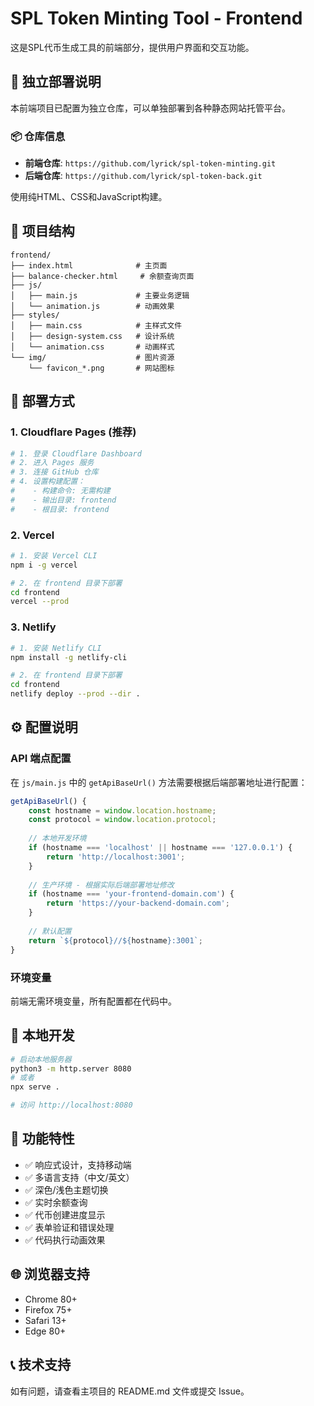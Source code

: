 # SPL Token Minting Tool - Frontend

这是SPL代币生成工具的前端部分，提供用户界面和交互功能。

## 🚀 独立部署说明

本前端项目已配置为独立仓库，可以单独部署到各种静态网站托管平台。

### 📦 仓库信息
- **前端仓库**: `https://github.com/lyrick/spl-token-minting.git`
- **后端仓库**: `https://github.com/lyrick/spl-token-back.git`

使用纯HTML、CSS和JavaScript构建。

## 📁 项目结构

```
frontend/
├── index.html              # 主页面
├── balance-checker.html     # 余额查询页面
├── js/
│   ├── main.js             # 主要业务逻辑
│   └── animation.js        # 动画效果
├── styles/
│   ├── main.css            # 主样式文件
│   ├── design-system.css   # 设计系统
│   └── animation.css       # 动画样式
└── img/                    # 图片资源
    └── favicon_*.png       # 网站图标
```

## 🚀 部署方式

### 1. Cloudflare Pages (推荐)

```bash
# 1. 登录 Cloudflare Dashboard
# 2. 进入 Pages 服务
# 3. 连接 GitHub 仓库
# 4. 设置构建配置：
#    - 构建命令: 无需构建
#    - 输出目录: frontend
#    - 根目录: frontend
```

### 2. Vercel

```bash
# 1. 安装 Vercel CLI
npm i -g vercel

# 2. 在 frontend 目录下部署
cd frontend
vercel --prod
```

### 3. Netlify

```bash
# 1. 安装 Netlify CLI
npm install -g netlify-cli

# 2. 在 frontend 目录下部署
cd frontend
netlify deploy --prod --dir .
```

## ⚙️ 配置说明

### API 端点配置

在 `js/main.js` 中的 `getApiBaseUrl()` 方法需要根据后端部署地址进行配置：

```javascript
getApiBaseUrl() {
    const hostname = window.location.hostname;
    const protocol = window.location.protocol;
    
    // 本地开发环境
    if (hostname === 'localhost' || hostname === '127.0.0.1') {
        return 'http://localhost:3001';
    }
    
    // 生产环境 - 根据实际后端部署地址修改
    if (hostname === 'your-frontend-domain.com') {
        return 'https://your-backend-domain.com';
    }
    
    // 默认配置
    return `${protocol}//${hostname}:3001`;
}
```

### 环境变量

前端无需环境变量，所有配置都在代码中。

## 🔧 本地开发

```bash
# 启动本地服务器
python3 -m http.server 8080
# 或者
npx serve .

# 访问 http://localhost:8080
```

## 📝 功能特性

- ✅ 响应式设计，支持移动端
- ✅ 多语言支持（中文/英文）
- ✅ 深色/浅色主题切换
- ✅ 实时余额查询
- ✅ 代币创建进度显示
- ✅ 表单验证和错误处理
- ✅ 代码执行动画效果

## 🌐 浏览器支持

- Chrome 80+
- Firefox 75+
- Safari 13+
- Edge 80+

## 📞 技术支持

如有问题，请查看主项目的 README.md 文件或提交 Issue。